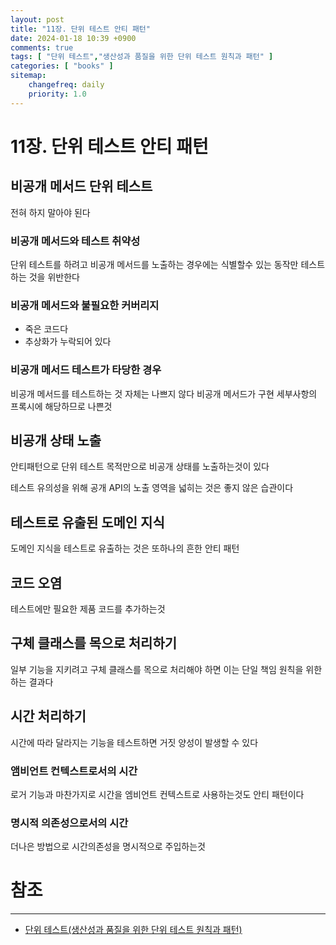 ```yaml
---
layout: post
title: "11장. 단위 테스트 안티 패턴"
date: 2024-01-18 10:39 +0900
comments: true
tags: [ "단위 테스트","생산성과 품질을 위한 단위 테스트 원칙과 패턴" ]
categories: [ "books" ]
sitemap:
    changefreq: daily
    priority: 1.0
---
```


# 11장. 단위 테스트 안티 패턴

## 비공개 메서드 단위 테스트
전혀 하지 말아야 된다
### 비공개 메서드와 테스트 취약성
단위 테스트를 하려고 비공개 메서드를 노출하는 경우에는 식별할수 있는 동작만 테스트하는 것을 위반한다

### 비공개 메서드와 불필요한 커버리지
* 죽은 코드다
* 추상화가 누락되어 있다

### 비공개 메서드 테스트가 타당한 경우
비공개 메서드를 테스트하는 것 자체는 나쁘지 않다
비공개 메서드가 구현 세부사항의 프록시에 해당하므로 나쁜것

## 비공개 상태 노출
안티패턴으로 단위 테스트 목적만으로 비공개 상태를 노출하는것이 있다

테스트 유의성을 위해 공개 API의 노출 영역을 넓히는 것은 좋지 않은 습관이다

## 테스트로 유출된 도메인 지식

도메인 지식을 테스트로 유출하는 것은 또하나의 흔한 안티 패턴

## 코드 오염
테스트에만 필요한 제품 코드를 추가하는것

## 구체 클래스를 목으로 처리하기
일부 기능을 지키려고 구체 클래스를 목으로 처리해야 하면 이는 단일 책임 원칙을 위한하는 결과다

## 시간 처리하기
시간에 따라 달라지는 기능을 테스트하면 거짓 양성이 발생할 수 있다

### 앰비언트 컨텍스트로서의 시간

로거 기능과 마찬가지로 시간을 엠비언트 컨텍스트로 사용하는것도 안티 패턴이다

### 명시적 의존성으로서의 시간
더나은 방법으로 시간의존성을 명시적으로 주입하는것

# 참조
-----

* [단위 테스트(생산성과 품질을 위한 단위 테스트 원칙과 패턴)](http://www.acornpub.co.kr/book/unit-testing)
